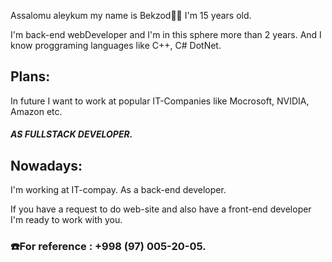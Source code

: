 <p>Assalomu aleykum my name is Bekzod🧑‍💻 I'm 15 years old.</p>
<p>I'm back-end webDeveloper and I'm in this sphere more than 2 years. And I know proggraming languages like C++, C# DotNet.</p>
<p><h2>Plans:</h2> In future I want to work at popular IT-Companies like Mocrosoft, NVIDIA, Amazon etc. <h5>AS FULLSTACK DEVELOPER. </h5></p>
<p><h2>Nowadays:</h2> I'm working at IT-compay. As a back-end developer.</p>
<p>If you have a request to do web-site and also have a front-end developer I'm ready to work with you.</h3>
<h3>☎️For reference : +998 (97) 005-20-05.</h3>

<!---
bekzod28072009/bekzod28072009 is a ✨ special ✨ repository because its `README.md` (this file) appears on your GitHub profile.
You can click the Preview link to take a look at your changes.
--->
